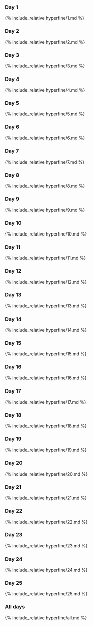### Day 1

{% include_relative hyperfine/1.md %}

### Day 2

{% include_relative hyperfine/2.md %}

### Day 3

{% include_relative hyperfine/3.md %}

### Day 4

{% include_relative hyperfine/4.md %}

### Day 5

{% include_relative hyperfine/5.md %}

### Day 6

{% include_relative hyperfine/6.md %}

### Day 7

{% include_relative hyperfine/7.md %}

### Day 8

{% include_relative hyperfine/8.md %}

### Day 9

{% include_relative hyperfine/9.md %}

### Day 10

{% include_relative hyperfine/10.md %}

### Day 11

{% include_relative hyperfine/11.md %}

### Day 12

{% include_relative hyperfine/12.md %}

### Day 13

{% include_relative hyperfine/13.md %}

### Day 14

{% include_relative hyperfine/14.md %}

### Day 15

{% include_relative hyperfine/15.md %}

### Day 16

{% include_relative hyperfine/16.md %}

### Day 17

{% include_relative hyperfine/17.md %}

### Day 18

{% include_relative hyperfine/18.md %}

### Day 19

{% include_relative hyperfine/19.md %}

### Day 20

{% include_relative hyperfine/20.md %}

### Day 21

{% include_relative hyperfine/21.md %}

### Day 22

{% include_relative hyperfine/22.md %}

### Day 23

{% include_relative hyperfine/23.md %}

### Day 24

{% include_relative hyperfine/24.md %}

### Day 25

{% include_relative hyperfine/25.md %}

### All days

{% include_relative hyperfine/all.md %}
